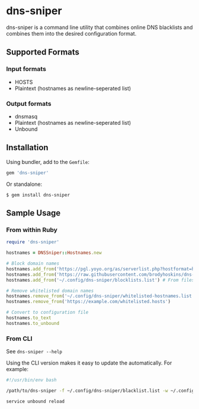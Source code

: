 # dns-sniper

dns-sniper is a command line utility that combines online DNS blacklists and combines them into the desired configuration format.

## Supported Formats

### Input formats

* HOSTS
* Plaintext (hostnames as newline-seperated list)

### Output formats

* dnsmasq
* Plaintext (hostnames as newline-seperated list)
* Unbound

## Installation

Using bundler, add to the `Gemfile`:

```ruby
gem 'dns-sniper'
```

Or standalone:

```
$ gem install dns-sniper
```

## Sample Usage

### From within Ruby

```ruby
require 'dns-sniper'

hostnames = DNSSniper::Hostnames.new

# Block domain names
hostnames.add_from('https://pgl.yoyo.org/as/serverlist.php?hostformat=hosts;showintro=0;mimetype=plaintext') # From the web
hostnames.add_from('https://raw.githubusercontent.com/brodyhoskins/dns-blocklists/master/tracking.list')
hostnames.add_from('~/.config/dns-sniper/blocklists.list') # From filesystem

# Remove whitelisted domain names
hostnames.remove_from('~/.config/dns-sniper/whitelisted-hostnames.list')
hostnames.remove_from('https://example.com/whitelisted.hosts')

# Convert to configuration file
hostnames.to_text
hostnames.to_unbound
```

### From CLI

See `dns-sniper --help`

Using the CLI version makes it easy to update the automatically. For example:

```bash
#!/usr/bin/env bash

/path/to/dns-sniper -f ~/.config/dns-sniper/blacklist.list -w ~/.config/dns-sniper/whitelist.list -o unbound > /etc/unbound/unbound.conf.t/blocklist.conf

service unbound reload
```
